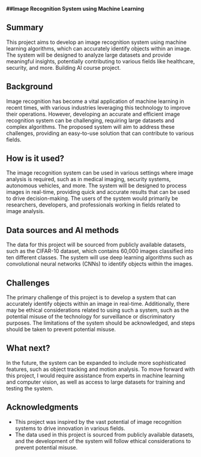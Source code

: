 **##Image Recognition System using Machine Learning**

## Summary

This project aims to develop an image recognition system using machine learning algorithms, which can accurately identify objects within an image. The system will be designed to analyze large datasets and provide meaningful insights, potentially contributing to various fields like healthcare, security, and more. Building AI course project.

## Background

Image recognition has become a vital application of machine learning in recent times, with various industries leveraging this technology to improve their operations. However, developing an accurate and efficient image recognition system can be challenging, requiring large datasets and complex algorithms. The proposed system will aim to address these challenges, providing an easy-to-use solution that can contribute to various fields.

## How is it used?

The image recognition system can be used in various settings where image analysis is required, such as in medical imaging, security systems, autonomous vehicles, and more. The system will be designed to process images in real-time, providing quick and accurate results that can be used to drive decision-making. The users of the system would primarily be researchers, developers, and professionals working in fields related to image analysis.

## Data sources and AI methods
The data for this project will be sourced from publicly available datasets, such as the CIFAR-10 dataset, which contains 60,000 images classified into ten different classes. The system will use deep learning algorithms such as convolutional neural networks (CNNs) to identify objects within the images.

## Challenges

The primary challenge of this project is to develop a system that can accurately identify objects within an image in real-time. Additionally, there may be ethical considerations related to using such a system, such as the potential misuse of the technology for surveillance or discriminatory purposes. The limitations of the system should be acknowledged, and steps should be taken to prevent potential misuse.

## What next?

In the future, the system can be expanded to include more sophisticated features, such as object tracking and motion analysis. To move forward with this project, I would require assistance from experts in machine learning and computer vision, as well as access to large datasets for training and testing the system.

## Acknowledgments

* This project was inspired by the vast potential of image recognition systems to drive innovation in various fields.
* The data used in this project is sourced from publicly available datasets, and the development of the system will follow ethical considerations to prevent potential misuse.
